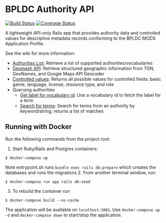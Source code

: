 # BPLDC Authority API

[![Build Status](https://travis-ci.com/boston-library/bpldc_authority_api.svg?branch=master)](https://travis-ci.com/boston-library/bpldc_authority_api) [![Coverage Status](https://coveralls.io/repos/github/boston-library/bpldc_authority_api/badge.svg?branch=master)](https://coveralls.io/github/boston-library/bpldc_authority_api?branch=master)

A lightweight API-only Rails app that provides authority data and controlled values for descriptive metadata records conforming to the BPLDC MODS Application Profile.

See the wiki for more information:

* [Authorities List](https://github.com/boston-library/bpldc_authority_api/wiki/Authorities-list): Retrieve a list of supported authorities/vocabularies
* [Geomash API](https://github.com/boston-library/bpldc_authority_api/wiki/Geomash-API): Retrieve structured geographic information from TGN, GeoNames, and Google Maps API Geocoder
* [Controlled values](https://github.com/boston-library/bpldc_authority_api/wiki/Nomenclature-controlled-values): Returns all possible values for controlled fields: basic genre, language, license, resource type, and role
* Querying authorities
    * [Get label for vocabulary id](https://github.com/boston-library/bpldc_authority_api/wiki/Querying-authorities:-get-label-for-vocabulary-id): Use a vocabulary id to fetch the label for a term
    * [Search for terms](https://github.com/boston-library/bpldc_authority_api/wiki/Querying-authorities:-search-for-terms): Search for terms from an authority by keyword/string; returns a list of matches

## Running with Docker

Run the following commands from the project root:

1. Start Ruby/Rails and Postgres containers:
```
$ docker-compose up

```
Note entrypoint.sh runs `bundle exec rails db:prepare` which creates the databases and runs the migrations
2. From another terminal window, run:
```
$ docker-compose run app rails db:seed
```
3. To rebuild the container run
```
$ docker-compose build --no-cache
```
The application will be available on `localhost:3001`. Use `docker-compose up -d` and `docker-compose down` to start/stop the application.


<!-- ## Pipeline script for bpldc_authority_jenkinsfile
pipeline {
    agent any

    stages {
        stage('CheckoutCode') {
            steps {
                
                checkout([$class: 'GitSCM', 
                    branches: [[name: '*/${BRANCH_NAME}']], 
                    userRemoteConfigs: [[
                        url: "https://github.com/boston-library/bpldc_authority_api.git",
                        credentialsId: 'bplwebmaster'
                        ]]
                ])
            }
        }

        stage('Preparation') {
            steps {
                sh '''
                    #!/usr/bin/env bash
                    set -xe
                    
                    if [ "$(docker ps -qa -f name=bpldc_authority_api)" ]; then 
                        docker stop $(docker ps -qa -f name=bpldc_authority_api) || true
                    fi
                    
                    if [ "$(docker ps -qa -f name=bpldc_authority_cache)" ]; then 
                        docker stop $(docker ps -qa -f name=bpldc_authority_cache) || true
                    fi
                    
                    if [ "$(docker ps -qa -f name=bpldc_authority_pg)" ]; then 
                        docker stop $(docker ps -qa -f name=bpldc_authority_pg) || true
                    fi
                    
                    if [ "$(docker ps -qa -f name=bpldc_authority_api)" ]; then 
                        docker rm $(docker ps -qa -f name=bpldc_authority_api) || true
                    fi
                    
                    if [ "$(docker ps -qa -f name=bpldc_authority_cache)" ]; then 
                        docker rm $(docker ps -qa -f name=bpldc_authority_api) || true
                    fi
                    
                    if [ "$(docker ps -qa -f name=bpldc_authority_pg)" ]; then 
                        docker rm $(docker ps -qa -f name=bpldc_authority_pg) || true
                    fi                
                '''
            }
        }
        
        stage('Docker images build') {
            steps {
                sh '''
                #!/usr/bin/env bash
                
                set -xe
                
                echo "GEONAMES_USERNAME=boston_library" > .env
                echo "GOOGLE_MAPS_API_KEY=${GOOGLE_MAPS_API_KEY}" >> .env
                echo "BPLDC_REDIS_CACHE_URL=" >> .env
                
                cat .env
                
                sudo docker compose build 
                sudo docker compose up -d
                '''
            }    
        }
        
        stage('Test') {
            steps {
                sh '''
                    #!/usr/bin/env bash
                    set -xe
                    sudo docker-compose run app bundle exec rake --verbose
                '''
            }
        }
    }
    
    post {
        always {
            sh '''
                #!/usr/bin/env bash
                set -xe
                sudo docker stop $(docker ps -aq)
                sudo docker rm $(docker ps -aq)
                
                sudo docker rmi bostonlibrary/bpldc_authority_api:dev-latest
            '''
        }
    }
}

 -->

<!-- 
#!groovy
@Library("bpllib2@jenkinsfile-shared-library") _

def bpl_tool = new org.bpl.bpl_tools()

pipeline {
    agent any
       
    environment {
        RAILS_ENV = 'test'
        // RAILS_ENV = 'staging'
    } 
    
    stages {
   
        // stage('CheckoutCode') {
        //     steps {
        //         checkout([$class: 'GitSCM', 
        //             branches: [[name: '*/${BRANCH_NAME}']], 
        //             userRemoteConfigs: [[
        //                 url: "https://github.com/boston-library/Commonwealth_3.git",
        //                 credentialsId: 'bplwebmaster'
        //                 ]]
        //         ])
        //     }
        // }

        stage('CheckoutCode') {
            steps {
                script {  
                    echo "bpl_tool is ${bpl_tool}"
                    echo "In Jenkinsfile phase: Checkout Source Code" 
                    bpl_tool.CheckoutCode() 
                }
            }
        }
        
        stage('Preparation') {
            steps {
                script {  
                    echo "In Jenkinsfile phase: Preparation at the very begining"                   
                    bpl_tool.RunPreparation()
                }                
            }
        }

        // stage ('Install new ruby'){
        //     steps {
        //         sh '''
        //             #!/bin/bash -l
        //             set +x
   
        //             if [ -s /var/lib/jenkins/.rvm/bin/rvm ]; then 
        //                 source /var/lib/jenkins/.rvm/bin/rvm
        //             else 
        //                 exit
        //             fi
                    
        //             EXPECTED_RUBY=`cat .ruby-version`
        //                         ## /var/lib/jenkins/.rvm/bin/rvm list
        //             echo "EXPECTED_RUBY is $EXPECTED_RUBY"
        //             set -x
        //             rvm list
        //             rvm use ${EXPECTED_RUBY} --default
        //             ruby --version
                    
        //         '''
        //     }
        // }

        stage ('Install new ruby'){
            steps {
                script {  
                    echo "In Jenkins phase: Install new ruby" 
                    def EXPECTED_RUBY = sh(returnStdout: true, script: 'cat .ruby-version')
                    echo "EXPECTED_RUBY is $EXPECTED_RUBY"                    
                    bpl_tool.InstallNewRuby(EXPECTED_RUBY) 
                }
            }
        }
        
        // stage('bundle install') {
        //     steps {
        //         sh '''
        //             #!/bin/bash --login
        //             set +x
                    
        //             EXPECTED_RUBY=`cat .ruby-version`
    
        //             if [ -s /var/lib/jenkins/.rvm/bin/rvm ]; then 
        //                 source /var/lib/jenkins/.rvm/bin/rvm
        //             else 
        //                 exit
        //             fi    
                    
        //             rvm use ${EXPECTED_RUBY} --default
                    
        //             bundle install --jobs=3 --retry=3
                    
        //         '''
        //     }
        // }

        stage ('Bundle Install .. '){
            steps {
                script {  
                    echo "In Jenkins phase: bundle install "                    
                    bpl_tool.RunBundleInstall() 
                }
            }
        }

        stage ('DB preparation'){
            steps {
                script {  
                    echo "In Jenkins phase: DB preparation " 
                    railsEnv = env.RAILS_ENV
                            // sh "printenv"
                    echo "railsEnv variables is : ${railsEnv}"                   
                    bpl_tool.RunDBpreparation(railsEnv) 
                }
            }
        }

        // stage('DB preparation') {
        //     steps {
        //         sh '''
        //             #!/bin/bash --login
        //             set +x
                    
        //             ls -alt
        //             EXPECTED_RUBY=`cat .ruby-version`
                
        //             if [ -s /var/lib/jenkins/.rvm/bin/rvm ]; then 
        //                 source /var/lib/jenkins/.rvm/bin/rvm
        //             else 
        //                 exit
        //             fi    
                    
        //             rvm use ${EXPECTED_RUBY} --default
        //             set -x
                    
        //             RAILS_ENV=staging bundle exec rails db:prepare
        //             RAILS_ENV=${RAILS_ENV} bundle exec rails db:migrate
                    
        //         '''
        //     }
        // }

        stage('CI') {
            steps {
                script {  
                    echo "In Jenkins phase: running CI testing "                   
                    bpl_tool.RunCI() 
                }
            }
        }

        stage('Deploy') {
            steps {
                script {  
                    echo "In Jenkins phase: Capistrano deploying "
                    railsEnv = env.RAILS_ENV
                    echo "railsEnv is ${railsEnv}"              
                    bpl_tool.RunDeployment(railsEnv) 
                }
            }
        }
        
        // stage('Deploy') {
        //     steps {
        //         script {
        //             sh """
        //                 #!/bin/bash --login
        //                 set -x
                        
        //                 # STAGE_NAME=\$stage_name_password
        //                 # SERVER_IP=\$server_ip_password
        //                 # DEPLOY_USER=\$deploy_user_password
        //                 # SSH_KEY=\$ssh_key_password
        //                 # TESTING_SUDO_PASSWORD=\$sudo_pass_password
        //                 # GIT_HTTP_USERNAME=\$GIT_HTTP_USERNAME_password
        //                 # GIT_HTTP_PASSWORD=\$GIT_HTTP_PASSWORD_password
    

        //                 EXPECTED_RUBY=`cat .ruby-version`
        //                 echo "EXPECTED_RUBY is \$EXPECTED_RUBY"
                            
        //                 set +x
                        
        //                 if [ -s /var/lib/jenkins/.rvm/bin/rvm ]; then 
        //                     source /var/lib/jenkins/.rvm/bin/rvm
        //                 else 
        //                     exit
        //                 fi    
                        

        //                 rvm list
        //                 rvm install "\$EXPECTED_RUBY"
        //                 rvm use "\$EXPECTED_RUBY" --default
        //                 whereis ruby
        //                 ruby --version

        //                 RAILS_ENV=staging cap staging install --trace
        //                 RAILS_ENV=staging cap -T
                        
                        
        //                 ## If using GIT_HTTP_USERNAME/PASSWORD from Jenkins level, 
        //                 ## Capistrano breaks here!
        //                 RAILS_ENV=staging cap staging deploy:check
        //                 RAILS_ENV=staging cap staging deploy --dry-run --trace
        //                 RAILS_ENV=staging cap staging deploy --trace
                        
        //                 if [[ -f ./config/deploy/production.rb ]]; then 
        //                     echo "There is ./config/deploy/production.rb created!"
        //                     ls -alt ./config/deploy/production.rb
        //                 else 
        //                     echo "There is NO ./config/deploy/production.rb yet"
        //                 fi   
        //             """
        //         }            
        //     }
        // }
    }
}    
  -->